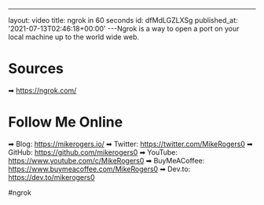 ---
layout: video
title: ngrok in 60 seconds
id: dfMdLGZLXSg
published_at: '2021-07-13T02:46:18+00:00'
---Ngrok is a way to open a port on your local machine up to the world wide web.

# Sources

➡ https://ngrok.com/

# Follow Me Online

➡ Blog: https://mikerogers.io/
➡ Twitter: https://twitter.com/MikeRogers0
➡ GitHub: https://github.com/mikerogers0
➡ YouTube: https://www.youtube.com/c/MikeRogers0
➡ BuyMeACoffee: https://www.buymeacoffee.com/MikeRogers0
➡ Dev.to: https://dev.to/mikerogers0

#ngrok